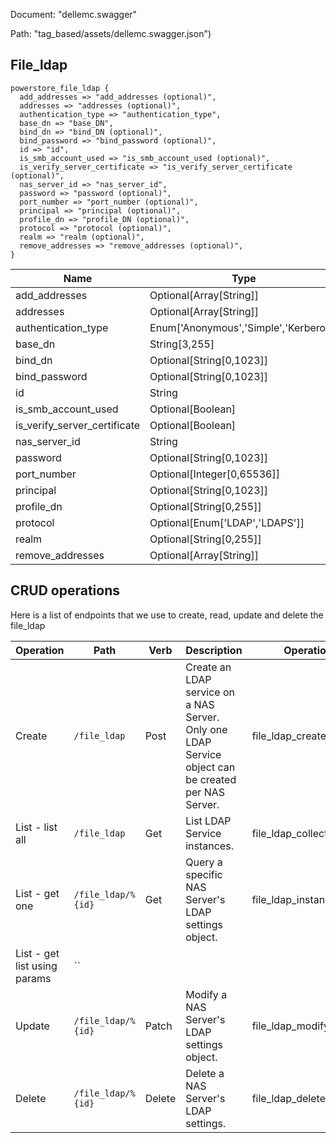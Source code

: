 Document: "dellemc.swagger"


Path: "tag_based/assets/dellemc.swagger.json")

## File_ldap



```puppet
powerstore_file_ldap {
  add_addresses => "add_addresses (optional)",
  addresses => "addresses (optional)",
  authentication_type => "authentication_type",
  base_dn => "base_DN",
  bind_dn => "bind_DN (optional)",
  bind_password => "bind_password (optional)",
  id => "id",
  is_smb_account_used => "is_smb_account_used (optional)",
  is_verify_server_certificate => "is_verify_server_certificate (optional)",
  nas_server_id => "nas_server_id",
  password => "password (optional)",
  port_number => "port_number (optional)",
  principal => "principal (optional)",
  profile_dn => "profile_DN (optional)",
  protocol => "protocol (optional)",
  realm => "realm (optional)",
  remove_addresses => "remove_addresses (optional)",
}
```

| Name        | Type           | Required       |
| ------------- | ------------- | ------------- |
|add_addresses | Optional[Array[String]] | false |
|addresses | Optional[Array[String]] | false |
|authentication_type | Enum['Anonymous','Simple','Kerberos'] | true |
|base_dn | String[3,255] | true |
|bind_dn | Optional[String[0,1023]] | false |
|bind_password | Optional[String[0,1023]] | false |
|id | String | true |
|is_smb_account_used | Optional[Boolean] | false |
|is_verify_server_certificate | Optional[Boolean] | false |
|nas_server_id | String | true |
|password | Optional[String[0,1023]] | false |
|port_number | Optional[Integer[0,65536]] | false |
|principal | Optional[String[0,1023]] | false |
|profile_dn | Optional[String[0,255]] | false |
|protocol | Optional[Enum['LDAP','LDAPS']] | false |
|realm | Optional[String[0,255]] | false |
|remove_addresses | Optional[Array[String]] | false |



## CRUD operations

Here is a list of endpoints that we use to create, read, update and delete the file_ldap

| Operation | Path | Verb | Description | OperationID |
| ------------- | ------------- | ------------- | ------------- | ------------- |
|Create|`/file_ldap`|Post|Create an LDAP service on a NAS Server. Only one LDAP Service object can be created per NAS Server.|file_ldap_create|
|List - list all|`/file_ldap`|Get|List LDAP Service instances.|file_ldap_collection_query|
|List - get one|`/file_ldap/%{id}`|Get|Query a specific NAS Server's LDAP settings object.|file_ldap_instance_query|
|List - get list using params|``||||
|Update|`/file_ldap/%{id}`|Patch|Modify a NAS Server's LDAP settings object.|file_ldap_modify|
|Delete|`/file_ldap/%{id}`|Delete|Delete a NAS Server's LDAP settings.|file_ldap_delete|
